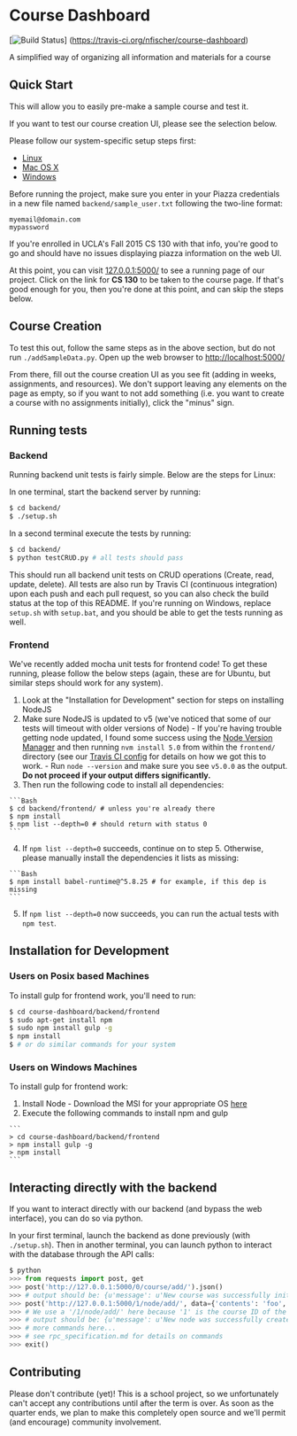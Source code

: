 Course Dashboard
================

[![Build Status](https://travis-ci.org/nfischer/course-dashboard.svg?branch=master)]
(https://travis-ci.org/nfischer/course-dashboard)

A simplified way of organizing all information and materials for a course

Quick Start
-----------

This will allow you to easily pre-make a sample course and test it.

If you want to test our course creation UI, please see the selection below.

Please follow our system-specific setup steps first:

 - [Linux](linux-setup.md)
 - [Mac OS X](mac-setup.md)
 - [Windows](windows-setup.md)

Before running the project, make sure you enter in your Piazza credentials in a
new file named `backend/sample_user.txt` following the two-line format:

```
myemail@domain.com
mypassword
```

If you're enrolled in UCLA's Fall 2015 CS 130 with that info, you're good to go
and should have no issues displaying piazza information on the web UI.

At this point, you can visit [127.0.0.1:5000/](http://127.0.0.1:5000/) to see a
running page of our project. Click on the link for **CS 130** to be taken to the
course page. If that's good enough for you, then you're done at this point, and
can skip the steps below.

Course Creation
---------------

To test this out, follow the same steps as in the above section, but do not run
`./addSampleData.py`. Open up the web browser to
[http://localhost:5000/](http://localhost:5000/)

From there, fill out the course creation UI as you see fit (adding in weeks,
assignments, and resources). We don't support leaving any elements on the page
as empty, so if you want to not add something (i.e. you want to create a course
with no assignments initially), click the "minus" sign.

Running tests
-------------

### Backend

Running backend unit tests is fairly simple. Below are the steps for Linux:

In one terminal, start the backend server by running:

```Bash
$ cd backend/
$ ./setup.sh
```

In a second terminal execute the tests by running:

```Bash
$ cd backend/
$ python testCRUD.py # all tests should pass
```

This should run all backend unit tests on CRUD operations (Create, read, update,
delete). All tests are also run by Travis CI (continuous integration) upon each
push and each pull request, so you can also check the build status at the top of
this README. If you're running on Windows, replace `setup.sh` with `setup.bat`,
and you should be able to get the tests running as well.

### Frontend

We've recently added mocha unit tests for frontend code! To get these running,
please follow the below steps (again, these are for Ubuntu, but similar steps
should work for any system).

  1. Look at the "Installation for Development" section for steps on installing
     NodeJS
  2. Make sure NodeJS is updated to v5 (we've noticed that some of our tests
     will timeout with older versions of Node)
    - If you're having trouble getting node updated, I found some success using
      the [Node Version Manager](https://github.com/creationix/nvm) and then
      running `nvm install 5.0` from within the `frontend/` directory (see our
      [Travis CI config](.travis.yml) for details on how we got this to work.
    - Run `node --version` and make sure you see `v5.0.0` as the output. **Do
      not proceed if your output differs significantly.**
  3. Then run the following code to install all dependencies:

    ```Bash
    $ cd backend/frontend/ # unless you're already there
    $ npm install
    $ npm list --depth=0 # should return with status 0
    ```

  4. If `npm list --depth=0` succeeds, continue on to step 5. Otherwise, please
     manually install the dependencies it lists as missing:

    ```Bash
    $ npm install babel-runtime@^5.8.25 # for example, if this dep is missing
    ```

  5. If `npm list --depth=0` now succeeds, you can run the actual tests with
     `npm test`.

Installation for Development
----------------------------

### Users on Posix based Machines

To install gulp for frontend work, you'll need to run:

```Bash
$ cd course-dashboard/backend/frontend
$ sudo apt-get install npm
$ sudo npm install gulp -g
$ npm install
$ # or do similar commands for your system
```

### Users on Windows Machines

To install gulp for frontend work:

  1. Install Node
    - Download the MSI for your appropriate OS
      [here](https://nodejs.org/en/download/)
  2. Execute the following commands to install npm and gulp

    ```
    > cd course-dashboard/backend/frontend
    > npm install gulp -g
    > npm install
    ```

Interacting directly with the backend
-------------------------------------

If you want to interact directly with our backend (and bypass the web
interface), you can do so via python.

In your first terminal, launch the backend as done previously (with
`./setup.sh`). Then in another terminal, you can launch python to interact with
the database through the API calls:

```Python
$ python
>>> from requests import post, get
>>> post('http://127.0.0.1:5000/0/course/add/').json()
>>> # output should be: {u'message': u'New course was successfully initialized', u'course_id': '1'}
>>> post('http://127.0.0.1:5000/1/node/add/', data={'contents': 'foo', 'renderer': 'bar'}).json()
>>> # We use a '/1/node/add/' here because '1' is the course ID of the course we just created
>>> # output should be: {u'message': u'New node was successfully created'}
>>> # more commands here...
>>> # see rpc_specification.md for details on commands
>>> exit()
```

Contributing
------------

Please don't contribute (yet)! This is a school project, so we unfortunately
can't accept any contributions until after the term is over. As soon as the
quarter ends, we plan to make this completely open source and we'll permit (and
encourage) community involvement.
